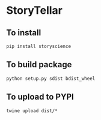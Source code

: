 # StoryTellar

## To install

```
pip install storyscience
```

## To build package

```
python setup.py sdist bdist_wheel
```

## To upload to PYPI

```
twine upload dist/*
```
